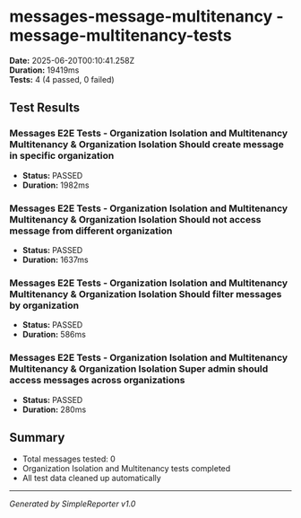 # messages-message-multitenancy - message-multitenancy-tests

**Date:** 2025-06-20T00:10:41.258Z  
**Duration:** 19419ms  
**Tests:** 4 (4 passed, 0 failed)

## Test Results


### Messages E2E Tests - Organization Isolation and Multitenancy Multitenancy & Organization Isolation Should create message in specific organization
- **Status:** PASSED
- **Duration:** 1982ms



### Messages E2E Tests - Organization Isolation and Multitenancy Multitenancy & Organization Isolation Should not access message from different organization
- **Status:** PASSED
- **Duration:** 1637ms



### Messages E2E Tests - Organization Isolation and Multitenancy Multitenancy & Organization Isolation Should filter messages by organization
- **Status:** PASSED
- **Duration:** 586ms



### Messages E2E Tests - Organization Isolation and Multitenancy Multitenancy & Organization Isolation Super admin should access messages across organizations
- **Status:** PASSED
- **Duration:** 280ms



## Summary

- Total messages tested: 0
- Organization Isolation and Multitenancy tests completed
- All test data cleaned up automatically

---
*Generated by SimpleReporter v1.0*
